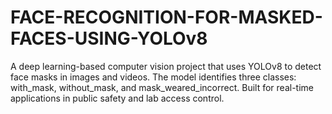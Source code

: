 # FACE-RECOGNITION-FOR-MASKED-FACES-USING-YOLOv8
A deep learning-based computer vision project that uses YOLOv8 to detect face masks in images and videos. The model identifies three classes: with_mask, without_mask, and mask_weared_incorrect. Built for real-time applications in public safety and lab access control.
